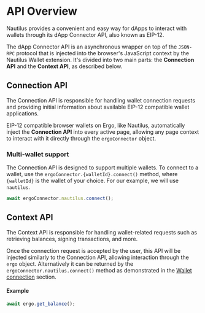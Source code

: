 # API Overview

Nautilus provides a convenient and easy way for dApps to interact with wallets through its dApp Connector API, also known as EIP-12.

The dApp Connector API is an asynchronous wrapper on top of the `JSON-RPC` protocol that is injected into the browser's JavaScript context by the Nautilus Wallet extension. It's divided into two main parts: the **Connection API** and the **Context API**, as described below.

## Connection API

The Connection API is responsible for handling wallet connection requests and providing initial information about available EIP-12 compatible wallet applications.

EIP-12 compatible browser wallets on Ergo, like Nautilus, automatically inject the **Connection API** into every active page, allowing any page context to interact with it directly through the `ergoConnector` object.

### Multi-wallet support

The Connection API is designed to support multiple wallets. To connect to a wallet, use the `ergoConnector.{walletId}.connect()` method, where `{walletId}` is the wallet of your choice. For our example, we will use `nautilus`.

```ts
await ergoConnector.nautilus.connect();
```

## Context API

The Context API is responsible for handling wallet-related requests such as retrieving balances, signing transactions, and more.

Once the connection request is accepted by the user, this API will be injected similarly to the Connection API, allowing interaction through the `ergo` object. Alternatively it can be returned by the `ergoConnector.nautilus.connect()` method as demonstrated in the [Wallet connection](/dapp-connector/wallet-connection) section.

#### Example

```ts
await ergo.get_balance();
```
